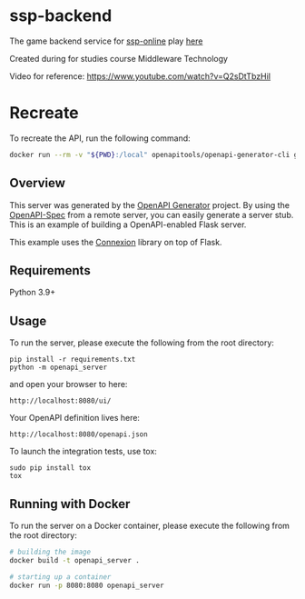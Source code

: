 # ssp-backend
The game backend service for [ssp-online](https://github.com/doofmars/ssp-online) play [here](https://doofmars.github.io/ssp-online/)

Created during for studies course Middleware Technology 

Video for reference: https://www.youtube.com/watch?v=Q2sDtTbzHiI

# Recreate

To recreate the API, run the following command:
```bash
docker run --rm -v "${PWD}:/local" openapitools/openapi-generator-cli generate -i /local/api/api.yaml -g python-flask -o /local/ssp-backend-flask --ignore-file-override /local/ssp-backend-flask/.openapi-generator-ignore
```

## Overview
This server was generated by the [OpenAPI Generator](https://openapi-generator.tech) project. By using the
[OpenAPI-Spec](https://openapis.org) from a remote server, you can easily generate a server stub.  This
is an example of building a OpenAPI-enabled Flask server.

This example uses the [Connexion](https://github.com/zalando/connexion) library on top of Flask.

## Requirements
Python 3.9+

## Usage
To run the server, please execute the following from the root directory:

```
pip install -r requirements.txt
python -m openapi_server
```

and open your browser to here:

```
http://localhost:8080/ui/
```

Your OpenAPI definition lives here:

```
http://localhost:8080/openapi.json
```

To launch the integration tests, use tox:
```
sudo pip install tox
tox
```

## Running with Docker

To run the server on a Docker container, please execute the following from the root directory:

```bash
# building the image
docker build -t openapi_server .

# starting up a container
docker run -p 8080:8080 openapi_server
```